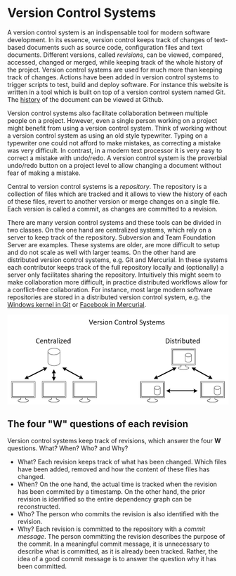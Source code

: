 # Version Control Systems

A version control system is an indispensable tool for modern software development. In its essence, version control keeps track of changes of text-based documents such as source code, configuration files and text documents. Different versions, called *revisions*, can be viewed, compared, accessed, changed or merged, while keeping track of the whole history of the project. Version control systems are used for much more than keeping track of changes. Actions have been added in version control systems to trigger scripts to test, build and deploy software. For instance this website is written in a tool which is built on top of a version control system named Git. The [history](https://github.com/VIVES-Elektronica-ICT-Brugge/git-python-pi-web) of the document can be viewed at Github. 

Version control systems also facilitate collaboration between multiple people on a project. However, even a single person working on a project might benefit from using a version control system. Think of working without a version control system as using an old style typewriter. Typing on a typewriter one could not afford to make mistakes, as correcting a mistake was very difficult. In contrast, in a modern text processor it is very easy to correct a mistake with undo/redo. A version control system is the proverbial undo/redo button on a project level to allow changing a document without fear of making a mistake.

Central to version control systems is a *repository*. The repository is a collection of files which are tracked and it allows to view the history of each of these files, revert to another version or merge changes on a single file. Each version is called a commit, as changes are committed to a revision.

There are many version control systems and these tools can be divided in two classes. On the one hand are centralized systems, which rely on a server to keep track of the repository. Subversion and Team Foundation Server are examples. These systems are older, are more difficult to setup and do not scale as well with larger teams. On the other hand are distributed version control systems, e.g. Git and Mercurial. In these systems each contributor keeps track of the full repository locally and (optionally) a server only facilitates sharing the repository. Intuitively this might seem to make collaboration more difficult, in practice distributed workflows allow for a conflict-free collaboration. For instance, most large modern software repositories are stored in a distributed version control system, e.g. the [Windows kernel in Git](https://arstechnica.com/information-technology/2017/02/microsoft-hosts-the-windows-source-in-a-monstrous-300gb-git-repository/) or [Facebook in Mercurial](https://code.facebook.com/posts/218678814984400/scaling-mercurial-at-facebook/).

![Centralized vs distributed version control](./assets/centralizedVSdistributed.png)

## The four "W" questions of each revision

Version control systems keep track of revisions, which answer the four **W** questions. What? When? Who? and Why?

* What? Each revision keeps track of what has been changed. Which files have been added, removed and how the content of these files has changed.
* When? On the one hand, the actual time is tracked when the revision has been commited by a timestamp. On the other hand, the prior revision is identified so the entire dependency graph can be reconstructed.
* Who? The person who commits the revision is also identified with the revision. 
* Why? Each revision is committed to the repository with a *commit message*. The person committing the revision describes the purpose of the commit. In a meaningful commit message, it is unnecessary to describe what is committed, as it is already been tracked. Rather, the idea of a good commit message is to answer the question why it has been committed.